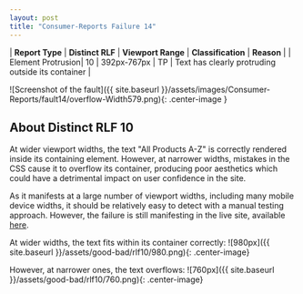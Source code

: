 ```yaml
---
layout: post
title: "Consumer-Reports Failure 14"
---
```

| **Report Type** | **Distinct RLF** | **Viewport Range** | **Classification** | **Reason** |
| Element Protrusion| 10 | 392px-767px | TP | Text has clearly protruding outside its container | 

![Screenshot of the fault]({{ site.baseurl }}/assets/images/Consumer-Reports/fault14/overflow-Width579.png){: .center-image }

## About Distinct RLF 10

At wider viewport widths, the text "All Products A-Z" is correctly rendered inside its containing element. However, at narrower widths, mistakes in the CSS cause it to overflow its container, producing poor aesthetics which could have a detrimental impact on user confidence in the site.

As it manifests at a large number of viewport widths, including many mobile device widths, it should be relatively easy to detect with a manual testing approach. However, the failure is still manifesting in the live site, available [here](http://www.consumerreports.org/cro/index.htm).

At wider widths, the text fits within its container correctly:
![980px]({{ site.baseurl }}/assets/good-bad/rlf10/980.png){: .center-image}

However, at narrower ones, the text overflows:
![760px]({{ site.baseurl }}/assets/good-bad/rlf10/760.png){: .center-image}
